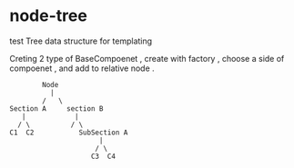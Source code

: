 # node-tree
test Tree data structure for templating 

Creting 2 type of BaseCompoenet , create with factory , choose a side of compoenet , and add to relative node .

            Node
              |
            /   \
    Section A     section B
       |            |
      / \          / \
    C1  C2           SubSection A 
                          |
                         / \
                        C3  C4

